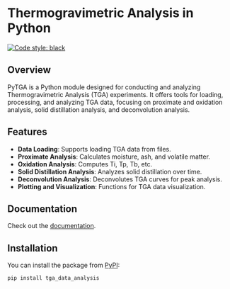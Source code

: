 # Thermogravimetric Analysis in Python

[![Code style: black](https://img.shields.io/badge/code%20style-black-000000.svg)](https://github.com/psf/black)

## Overview
PyTGA is a Python module designed for conducting and analyzing Thermogravimetric Analysis (TGA) experiments. It offers tools for loading, processing, and analyzing TGA data, focusing on proximate and oxidation analysis, solid distillation analysis, and deconvolution analysis.

## Features
- **Data Loading**: Supports loading TGA data from files.
- **Proximate Analysis**: Calculates moisture, ash, and volatile matter.
- **Oxidation Analysis**: Computes Ti, Tp, Tb, etc.
- **Solid Distillation Analysis**: Analyzes solid distillation over time.
- **Deconvolution Analysis**: Deconvolutes TGA curves for peak analysis.
- **Plotting and Visualization**: Functions for TGA data visualization.


## Documentation

Check out the [documentation](https://tga-data-analysis.readthedocs.io/).

## Installation

You can install the package from [PyPI](https://pypi.org/project/tga_data_analysis/):

```bash
pip install tga_data_analysis
